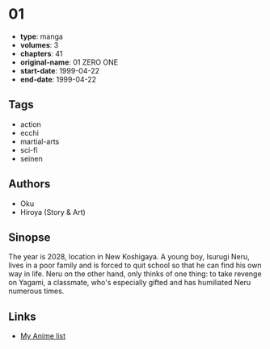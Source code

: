 # 01

-   **type**: manga
-   **volumes**: 3
-   **chapters**: 41
-   **original-name**: 01 ZERO ONE
-   **start-date**: 1999-04-22
-   **end-date**: 1999-04-22

## Tags

-   action
-   ecchi
-   martial-arts
-   sci-fi
-   seinen

## Authors

-   Oku
-   Hiroya (Story & Art)

## Sinopse

The year is 2028, location in New Koshigaya. A young boy, Isurugi Neru, lives in a poor family and is forced to quit school so that he can find his own way in life. Neru on the other hand, only thinks of one thing: to take revenge on Yagami, a classmate, who's especially gifted and has humiliated Neru numerous times.

## Links

-   [My Anime list](https://myanimelist.net/manga/1371/01)
